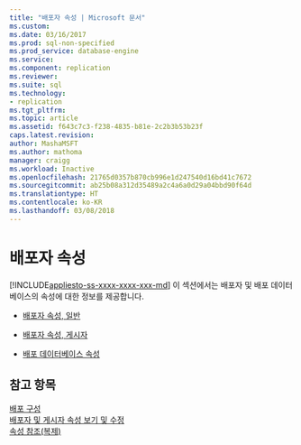 ```yaml
---
title: "배포자 속성 | Microsoft 문서"
ms.custom: 
ms.date: 03/16/2017
ms.prod: sql-non-specified
ms.prod_service: database-engine
ms.service: 
ms.component: replication
ms.reviewer: 
ms.suite: sql
ms.technology:
- replication
ms.tgt_pltfrm: 
ms.topic: article
ms.assetid: f643c7c3-f238-4835-b81e-2c2b3b53b23f
caps.latest.revision: 
author: MashaMSFT
ms.author: mathoma
manager: craigg
ms.workload: Inactive
ms.openlocfilehash: 21765d0357b870cb996e1d247540d16bd41c7672
ms.sourcegitcommit: ab25b08a312d35489a2c4a6a0d29a04bbd90f64d
ms.translationtype: HT
ms.contentlocale: ko-KR
ms.lasthandoff: 03/08/2018
---
```

# <a name="distributor-properties"></a>배포자 속성
[!INCLUDE[appliesto-ss-xxxx-xxxx-xxx-md](../../includes/appliesto-ss-xxxx-xxxx-xxx-md.md)]
  이 섹션에서는 배포자 및 배포 데이터베이스의 속성에 대한 정보를 제공합니다.  
  
-   [배포자 속성, 일반](../../relational-databases/replication/distributor-properties-general.md)  
  
-   [배포자 속성, 게시자](../../relational-databases/replication/distributor-properties-publishers.md)  
  
-   [배포 데이터베이스 속성](../../relational-databases/replication/distribution-database-properties.md)  
  
## <a name="see-also"></a>참고 항목  
 [배포 구성](../../relational-databases/replication/configure-distribution.md)   
 [배포자 및 게시자 속성 보기 및 수정](../../relational-databases/replication/view-and-modify-distributor-and-publisher-properties.md)   
 [속성 참조&#40;복제&#41;](../../relational-databases/replication/properties-reference-replication.md)  
  
  
